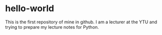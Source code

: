 # hello-world
This is the first repository of mine in github. 
I am a lecturer at the YTU and trying to prepare my lecture notes for Python. 
